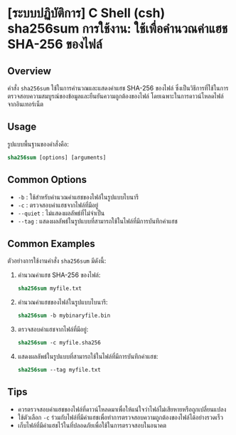 # [ระบบปฏิบัติการ] C Shell (csh) sha256sum การใช้งาน: ใช้เพื่อคำนวณค่าแฮช SHA-256 ของไฟล์

## Overview
คำสั่ง `sha256sum` ใช้ในการคำนวณและแสดงค่าแฮช SHA-256 ของไฟล์ ซึ่งเป็นวิธีการที่ใช้ในการตรวจสอบความสมบูรณ์ของข้อมูลและยืนยันความถูกต้องของไฟล์ โดยเฉพาะในการดาวน์โหลดไฟล์จากอินเทอร์เน็ต

## Usage
รูปแบบพื้นฐานของคำสั่งคือ:

```csh
sha256sum [options] [arguments]
```

## Common Options
- `-b` : ใช้สำหรับคำนวณค่าแฮชของไฟล์ในรูปแบบไบนารี
- `-c` : ตรวจสอบค่าแฮชจากไฟล์ที่มีอยู่
- `--quiet` : ไม่แสดงผลลัพธ์ที่ไม่จำเป็น
- `--tag` : แสดงผลลัพธ์ในรูปแบบที่สามารถใช้ในไฟล์ที่มีการบันทึกค่าแฮช

## Common Examples
ตัวอย่างการใช้งานคำสั่ง `sha256sum` มีดังนี้:

1. คำนวณค่าแฮช SHA-256 ของไฟล์:
    ```csh
    sha256sum myfile.txt
    ```

2. คำนวณค่าแฮชของไฟล์ในรูปแบบไบนารี:
    ```csh
    sha256sum -b mybinaryfile.bin
    ```

3. ตรวจสอบค่าแฮชจากไฟล์ที่มีอยู่:
    ```csh
    sha256sum -c myfile.sha256
    ```

4. แสดงผลลัพธ์ในรูปแบบที่สามารถใช้ในไฟล์ที่มีการบันทึกค่าแฮช:
    ```csh
    sha256sum --tag myfile.txt
    ```

## Tips
- ควรตรวจสอบค่าแฮชของไฟล์ที่ดาวน์โหลดมาเพื่อให้แน่ใจว่าไฟล์ไม่เสียหายหรือถูกเปลี่ยนแปลง
- ใช้ตัวเลือก `-c` ร่วมกับไฟล์ที่มีค่าแฮชเพื่อทำการตรวจสอบความถูกต้องของไฟล์ได้อย่างรวดเร็ว
- เก็บไฟล์ที่มีค่าแฮชไว้ในที่ปลอดภัยเพื่อใช้ในการตรวจสอบในอนาคต